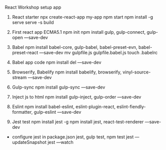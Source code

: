 React Workshop setup app

1. React starter
  npx create-react-app my-app
  npm start
  npm install -g serve
  serve -s build

2. First react app ECMA5.1
  npm init
  npm install gulp, gulp-connect, gulp-open —save-dev

3. Babel
  npm install babel-core, gulp-babel, babel-preset-evn, babel-preset-react —save-dev
  mv gulpfile.js gulpfile.babel.js
  touch .babelrc

4. Babel app code
  npm install del —save-dev

5. Browserify, Babelify
  npm install babelify, browserify, vinyl-source-stream —save-dev

6. Gulp-sync
  npm install gulp-sync —save-dev

7. Inject js to html
  npm install gulp-inject, gulp-order —save-dev

8. Eslint
  npm install babel-eslint, eslint-plugin-react, eslint-fiendly-formatter, gulp-eslint —save-dev

9. Jest test
  npm install jest -g
  npm install jest, react-test-renderer —save-dev
  - configure jest in package.json
  jest, gulp test, npm test
  jest —updateSnapshot
  jest —watch

